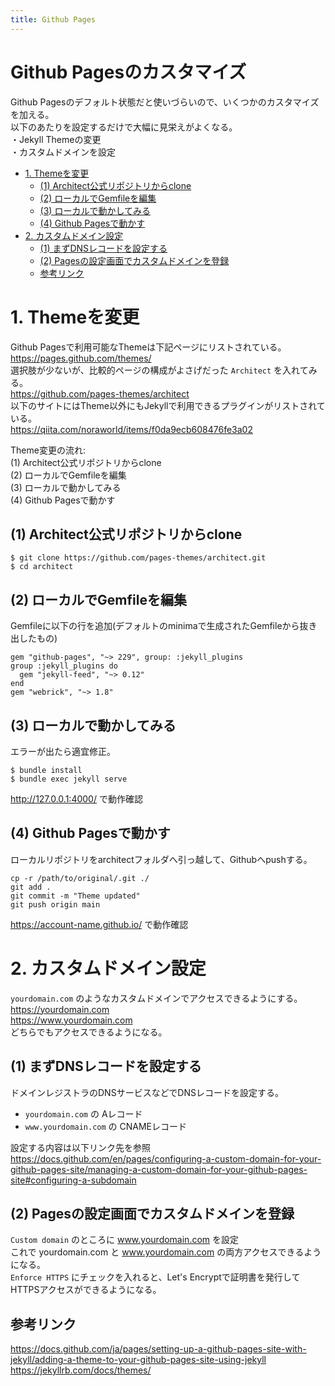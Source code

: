 ```yaml
---
title: Github Pages
---
```


<!-- omit in toc -->
# Github Pagesのカスタマイズ
Github Pagesのデフォルト状態だと使いづらいので、いくつかのカスタマイズを加える。<br>
以下のあたりを設定するだけで大幅に見栄えがよくなる。<br>
・Jekyll Themeの変更<br>
・カスタムドメインを設定<br>

- [1. Themeを変更](#1-themeを変更)
  - [(1) Architect公式リポジトリからclone](#1-architect公式リポジトリからclone)
  - [(2) ローカルでGemfileを編集](#2-ローカルでgemfileを編集)
  - [(3) ローカルで動かしてみる](#3-ローカルで動かしてみる)
  - [(4) Github Pagesで動かす](#4-github-pagesで動かす)
- [2. カスタムドメイン設定](#2-カスタムドメイン設定)
  - [(1) まずDNSレコードを設定する](#1-まずdnsレコードを設定する)
  - [(2) Pagesの設定画面でカスタムドメインを登録](#2-pagesの設定画面でカスタムドメインを登録)
  - [参考リンク](#参考リンク)


# 1. Themeを変更
Github Pagesで利用可能なThemeは下記ページにリストされている。<br>
<https://pages.github.com/themes/><br>
選択肢が少ないが、比較的ページの構成がよさげだった `Architect` を入れてみる。<br>
<https://github.com/pages-themes/architect><br>
以下のサイトにはTheme以外にもJekyllで利用できるプラグインがリストされている。<br>
<https://qiita.com/noraworld/items/f0da9ecb608476fe3a02>

Theme変更の流れ:<br>
(1) Architect公式リポジトリからclone<br>
(2) ローカルでGemfileを編集<br>
(3) ローカルで動かしてみる<br>
(4) Github Pagesで動かす<br>

## (1) Architect公式リポジトリからclone
```
$ git clone https://github.com/pages-themes/architect.git
$ cd architect
```

## (2) ローカルでGemfileを編集
Gemfileに以下の行を追加(デフォルトのminimaで生成されたGemfileから抜き出したもの)
```
gem "github-pages", "~> 229", group: :jekyll_plugins
group :jekyll_plugins do
  gem "jekyll-feed", "~> 0.12"
end
gem "webrick", "~> 1.8"
```

## (3) ローカルで動かしてみる
エラーが出たら適宜修正。
```
$ bundle install
$ bundle exec jekyll serve
```
<http://127.0.0.1:4000/> で動作確認

## (4) Github Pagesで動かす
ローカルリポジトリをarchitectフォルダへ引っ越して、Githubへpushする。<br>
```
cp -r /path/to/original/.git ./
git add .
git commit -m "Theme updated"
git push origin main
```
<https://account-name.github.io/> で動作確認

# 2. カスタムドメイン設定
`yourdomain.com` のようなカスタムドメインでアクセスできるようにする。<br>
<https://yourdomain.com><br>
<https://www.yourdomain.com><br>
どちらでもアクセスできるようになる。

## (1) まずDNSレコードを設定する
ドメインレジストラのDNSサービスなどでDNSレコードを設定する。
- `yourdomain.com` の Aレコード<br>
- `www.yourdomain.com` の CNAMEレコード<br>

設定する内容は以下リンク先を参照<br>
<https://docs.github.com/en/pages/configuring-a-custom-domain-for-your-github-pages-site/managing-a-custom-domain-for-your-github-pages-site#configuring-a-subdomain>

## (2) Pagesの設定画面でカスタムドメインを登録
`Custom domain` のところに www.yourdomain.com を設定<br>
これで yourdomain.com と www.yourdomain.com の両方アクセスできるようになる。<br>
`Enforce HTTPS` にチェックを入れると、Let's Encryptで証明書を発行してHTTPSアクセスができるようになる。<br>

## 参考リンク
<https://docs.github.com/ja/pages/setting-up-a-github-pages-site-with-jekyll/adding-a-theme-to-your-github-pages-site-using-jekyll><br>
<https://jekyllrb.com/docs/themes/><br>
